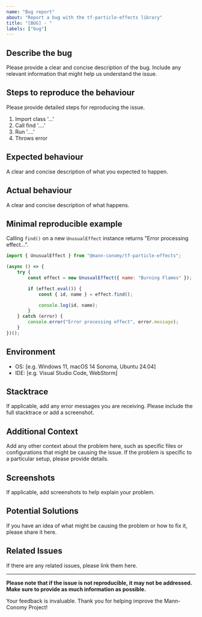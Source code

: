 ```yaml
---
name: "Bug report"
about: "Report a bug with the tf-particle-effects library"
title: "[BUG] - "
labels: ["bug"]
---
```


## Describe the bug

Please provide a clear and concise description of the bug. Include any relevant information that might help us understand the issue.

## Steps to reproduce the behaviour

Please provide detailed steps for reproducing the issue.
1. Import class '...'
2. Call find '....'
3. Run '....'
4. Throws error

## Expected behaviour

A clear and concise description of what you expected to happen.

## Actual behaviour

A clear and concise description of what happens.

## Minimal reproducible example
Calling `find()` on a new `UnusualEffect` instance returns "Error processing effect...".

```js
import { UnusualEffect } from "@mann-conomy/tf-particle-effects";

(async () => {
    try {
        const effect = new UnusualEffect({ name: "Burning Flames" });

        if (effect.eval()) {
            const { id, name } = effect.find();

            console.log(id, name);
        }
    } catch (error) {
        console.error("Error processing effect", error.message);
    }
})();
```

## Environment

- OS: [e.g. Windows 11, macOS 14 Sonoma, Ubuntu 24.04]
- IDE: [e.g. Visual Studio Code, WebStorm]

## Stacktrace

If applicable, add any error messages you are receiving. Please include the full stacktrace or add a screenshot.

## Additional Context

Add any other context about the problem here, such as specific files or configurations that might be causing the issue. If the problem is specific to a particular setup, please provide details.

## Screenshots

If applicable, add screenshots to help explain your problem.

## Potential Solutions

If you have an idea of what might be causing the problem or how to fix it, please share it here.

## Related Issues

If there are any related issues, please link them here.

---

**Please note that if the issue is not reproducible, it may not be addressed. Make sure to provide as much information as possible.**

Your feedback is invaluable. Thank you for helping improve the Mann-Conomy Project!
